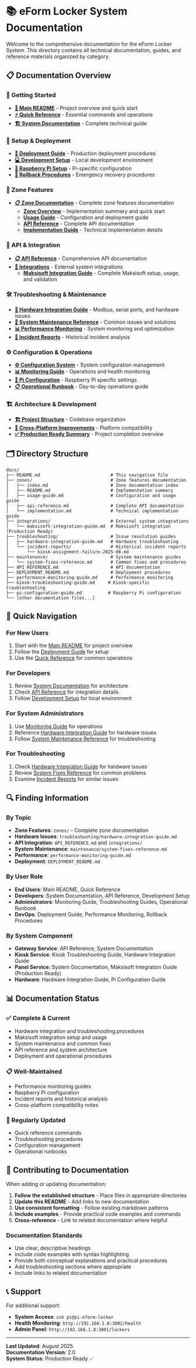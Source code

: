 # 📚 eForm Locker System Documentation

Welcome to the comprehensive documentation for the eForm Locker System. This directory contains all technical documentation, guides, and reference materials organized by category.

## 📋 Documentation Overview

### **🚀 Getting Started**
- **[📖 Main README](../README.md)** - Project overview and quick start
- **[⚡ Quick Reference](QUICK_REFERENCE.md)** - Essential commands and operations
- **[🏗️ System Documentation](SYSTEM_DOCUMENTATION.md)** - Complete technical guide

### **🔧 Setup & Deployment**
- **[🚀 Deployment Guide](DEPLOYMENT_README.md)** - Production deployment procedures
- **[💻 Development Setup](DEVELOPMENT_ENVIRONMENT_SETUP.md)** - Local development environment
- **[🥧 Raspberry Pi Setup](raspberry-pi-setup-guide-v2.md)** - Pi-specific configuration
- **[🔄 Rollback Procedures](rollback-procedures.md)** - Emergency recovery procedures

### **🎯 Zone Features**
- **[📋 Zone Documentation](zones/)** - Complete zone features documentation
  - **[Zone Overview](zones/README.md)** - Implementation summary and quick start
  - **[Usage Guide](zones/usage-guide.md)** - Configuration and deployment guide
  - **[API Reference](zones/api-reference.md)** - Complete API documentation
  - **[Implementation Guide](zones/implementation.md)** - Technical implementation details

### **📡 API & Integration**
- **[📋 API Reference](API_REFERENCE.md)** - Comprehensive API documentation
- **[🔗 Integrations](integrations/)** - External system integrations
  - **[Maksisoft Integration Guide](integrations/maksisoft-integration-guide.md)** - Complete Maksisoft setup, usage, and validation

### **🛠️ Troubleshooting & Maintenance**
- **[🔧 Hardware Integration Guide](troubleshooting/hardware-integration-guide.md)** - Modbus, serial ports, and hardware issues
- **[🔄 System Maintenance Reference](maintenance/system-fixes-reference.md)** - Common issues and solutions
- **[📊 Performance Monitoring](performance-monitoring-guide.md)** - System monitoring and optimization
- **[🚨 Incident Reports](troubleshooting/incident-reports/)** - Historical incident analysis

### **⚙️ Configuration & Operations**
- **[⚙️ Configuration System](configuration-system.md)** - System configuration management
- **[📊 Monitoring Guide](MONITORING_GUIDE.md)** - Operations and health monitoring
- **[🥧 Pi Configuration](pi-configuration-guide.md)** - Raspberry Pi specific settings
- **[📋 Operational Runbook](operational-runbook.md)** - Day-to-day operations guide

### **🏗️ Architecture & Development**
- **[🏗️ Project Structure](project-structure.md)** - Codebase organization
- **[🔄 Cross-Platform Improvements](CROSS_PLATFORM_IMPROVEMENTS.md)** - Platform compatibility
- **[✅ Production Ready Summary](PRODUCTION_READY_SUMMARY.md)** - Project completion overview

## 🗂️ Directory Structure

```
docs/
├── README.md                           # This navigation file
├── zones/                              # Zone features documentation
│   ├── index.md                        # Zone documentation index
│   ├── README.md                       # Implementation summary
│   ├── usage-guide.md                  # Configuration and usage guide
│   ├── api-reference.md                # Complete API documentation
│   └── implementation.md               # Technical implementation guide
├── integrations/                       # External system integrations
│   └── maksisoft-integration-guide.md  # Maksisoft integration (Production Ready)
├── troubleshooting/                    # Issue resolution guides
│   ├── hardware-integration-guide.md   # Hardware troubleshooting
│   └── incident-reports/               # Historical incident reports
│       └── kiosk-assignment-failure-2025-08.md
├── maintenance/                        # System maintenance guides
│   └── system-fixes-reference.md       # Common fixes and procedures
├── API_REFERENCE.md                    # API documentation
├── DEPLOYMENT_README.md                # Deployment procedures
├── performance-monitoring-guide.md     # Performance monitoring
├── kiosk-troubleshooting-guide.md     # Kiosk-specific troubleshooting
├── pi-configuration-guide.md          # Raspberry Pi configuration
└── [other documentation files...]
```

## 🎯 Quick Navigation

### **For New Users**
1. Start with the [Main README](../README.md) for project overview
2. Follow the [Deployment Guide](DEPLOYMENT_README.md) for setup
3. Use the [Quick Reference](QUICK_REFERENCE.md) for common operations

### **For Developers**
1. Review [System Documentation](SYSTEM_DOCUMENTATION.md) for architecture
2. Check [API Reference](API_REFERENCE.md) for integration details
3. Follow [Development Setup](DEVELOPMENT_ENVIRONMENT_SETUP.md) for local environment

### **For System Administrators**
1. Use [Monitoring Guide](MONITORING_GUIDE.md) for operations
2. Reference [Hardware Integration Guide](troubleshooting/hardware-integration-guide.md) for hardware issues
3. Follow [System Maintenance Reference](maintenance/system-fixes-reference.md) for troubleshooting

### **For Troubleshooting**
1. Check [Hardware Integration Guide](troubleshooting/hardware-integration-guide.md) for hardware issues
2. Review [System Fixes Reference](maintenance/system-fixes-reference.md) for common problems
3. Examine [Incident Reports](troubleshooting/incident-reports/) for similar issues

## 🔍 Finding Information

### **By Topic**
- **Zone Features**: `zones/` - Complete zone documentation
- **Hardware Issues**: `troubleshooting/hardware-integration-guide.md`
- **API Integration**: `API_REFERENCE.md` and `integrations/`
- **System Maintenance**: `maintenance/system-fixes-reference.md`
- **Performance**: `performance-monitoring-guide.md`
- **Deployment**: `DEPLOYMENT_README.md`

### **By User Role**
- **End Users**: Main README, Quick Reference
- **Developers**: System Documentation, API Reference, Development Setup
- **Administrators**: Monitoring Guide, Troubleshooting Guides, Operational Runbook
- **DevOps**: Deployment Guide, Performance Monitoring, Rollback Procedures

### **By System Component**
- **Gateway Service**: API Reference, System Documentation
- **Kiosk Service**: Kiosk Troubleshooting Guide, Hardware Integration Guide
- **Panel Service**: System Documentation, Maksisoft Integration Guide (Production Ready)
- **Hardware**: Hardware Integration Guide, Pi Configuration Guide

## 📊 Documentation Status

### **✅ Complete & Current**
- Hardware integration and troubleshooting procedures
- Maksisoft integration setup and usage
- System maintenance and common fixes
- API reference and system architecture
- Deployment and operational procedures

### **📋 Well-Maintained**
- Performance monitoring guides
- Raspberry Pi configuration
- Incident reports and historical analysis
- Cross-platform compatibility notes

### **🔄 Regularly Updated**
- Quick reference commands
- Troubleshooting procedures
- Configuration management
- Operational runbooks

## 🤝 Contributing to Documentation

When adding or updating documentation:

1. **Follow the established structure** - Place files in appropriate directories
2. **Update this README** - Add links to new documentation
3. **Use consistent formatting** - Follow existing markdown patterns
4. **Include examples** - Provide practical code examples and commands
5. **Cross-reference** - Link to related documentation where helpful

### **Documentation Standards**
- Use clear, descriptive headings
- Include code examples with syntax highlighting
- Provide both conceptual explanations and practical procedures
- Add troubleshooting sections where appropriate
- Include links to related documentation

## 📞 Support

For additional support:
- **System Access**: `ssh pi@pi-eform-locker`
- **Health Monitoring**: `http://192.168.1.8:3002/health`
- **Admin Panel**: `http://192.168.1.8:3001/lockers`

---

**Last Updated**: August 2025  
**Documentation Version**: 2.0  
**System Status**: Production Ready ✅